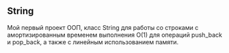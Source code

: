 
## String

Мой первый проект ООП, класс String для работы со строками с амортизированным временем выполнения O(1) для операций push_back и pop_back, а также с линейным использованием памяти.
